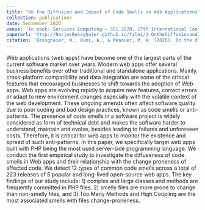 ```yaml
---
title: "On the Diffusion and Impact of Code Smells in Web Applications"
collection: publications
date: September 2020
venue: 'In book: Services Computing – SCC 2020, 17th International Conference'
paperurl: 'http://NarjesBessghaier.github.io/files/2.OntheDiffusionandImpactofCodeSmellsinWebApplications..pdf'
citation: 'Bessghaier, N., Ouni, A., & Mkaouer, M. W. (2020). On the diffusion and impact of code smells in web applications. In Services Computing–SCC 2020: 17th International Conference, Held as Part of the Services Conference Federation, SCF 2020, Honolulu, HI, USA, September 18–20, 2020, Proceedings 17 (pp. 67-84). Springer International Publishing.'
---
```

Web applications (web apps) have become one of the largest parts of the current software market over years. Modern web apps offer several business benefits over other traditional and standalone applications. Mainly, cross-platform compatibility and data integration are some of the critical features that encouraged businesses to shift towards the adoption of Web apps. Web apps are evolving rapidly to acquire new features, correct errors or adapt to new environment changes especially with the volatile context of the web development. These ongoing amends often affect software quality due to poor coding and bad design practices, known as code smells or anti-patterns. The presence of code smells in a software project is widely considered as form of technical debt and makes the software harder to understand, maintain and evolve, besides leading to failures and unforeseen costs. Therefore, it is critical for web apps to monitor the existence and spread of such anti-patterns. In this paper, we specifically target web apps built with PHP being the most used server-side programming language. We conduct the first empirical study to investigate the diffuseness of code smells in Web apps and their relationship with the change proneness of affected code. We detect 12 types of common code smells across a total of 223 releases of 5 popular and long-lived open-source web apps. The key findings of our study include: 1) complex and large classes and methods are frequently committed in PHP files, 2) smelly files are more prone to change than non-smelly files, and 3) Too Many Methods and High Coupling are the most associated smells with files change-proneness.

